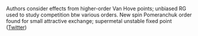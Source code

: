 
Authors consider effects from higher-order Van Hove points; unbiased RG used to study competition btw various orders. New spin Pomeranchuk order found for small attractive exchange; supermetal unstable fixed point ([Twitter](https://twitter.com/JoshuahHeath/status/1277616255311249412))
